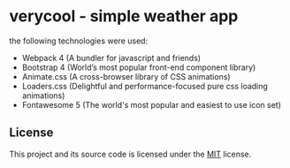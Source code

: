 # verycool - simple weather app

the following technologies were used:

- Webpack 4 (A bundler for javascript and friends)
- Bootstrap 4 (World’s most popular front-end component library)
- Animate.css (A cross-browser library of CSS animations)
- Loaders.css (Delightful and performance-focused pure css loading animations)
- Fontawesome 5 (The world's most popular and easiest to use icon set)

## License

This project and its source code is licensed under the [MIT](LICENSE.txt) license.
